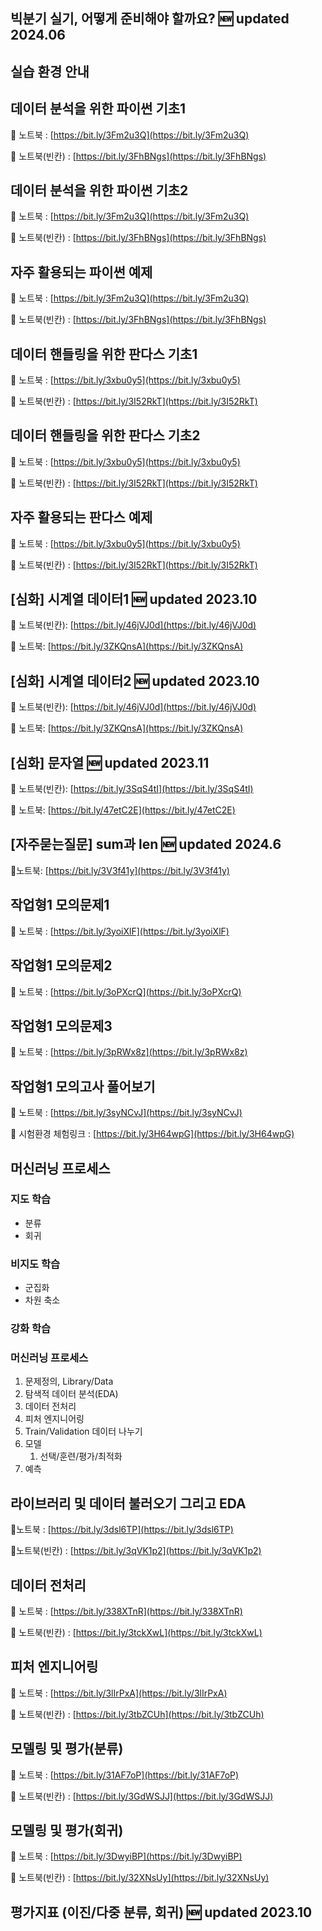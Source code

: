 ## 빅분기 실기, 어떻게 준비해야 할까요? 🆕 updated 2024.06

## 실습 환경 안내

## 데이터 분석을 위한 파이썬 기초1
📢 노트북 : [https://bit.ly/3Fm2u3Q](https://bit.ly/3Fm2u3Q)

📢 노트북(빈칸) : [https://bit.ly/3FhBNgs](https://bit.ly/3FhBNgs)

## 데이터 분석을 위한 파이썬 기초2
📢 노트북 : [https://bit.ly/3Fm2u3Q](https://bit.ly/3Fm2u3Q)

📢 노트북(빈칸) : [https://bit.ly/3FhBNgs](https://bit.ly/3FhBNgs)

## 자주 활용되는 파이썬 예제
📢 노트북 : [https://bit.ly/3Fm2u3Q](https://bit.ly/3Fm2u3Q)

📢 노트북(빈칸) : [https://bit.ly/3FhBNgs](https://bit.ly/3FhBNgs)

## 데이터 핸들링을 위한 판다스 기초1
📢 노트북 : [https://bit.ly/3xbu0y5](https://bit.ly/3xbu0y5)

📢 노트북(빈칸) : [https://bit.ly/3I52RkT](https://bit.ly/3I52RkT)

## 데이터 핸들링을 위한 판다스 기초2
📢 노트북 : [https://bit.ly/3xbu0y5](https://bit.ly/3xbu0y5)

📢 노트북(빈칸) : [https://bit.ly/3I52RkT](https://bit.ly/3I52RkT)

## 자주 활용되는 판다스 예제
📢 노트북 : [https://bit.ly/3xbu0y5](https://bit.ly/3xbu0y5)

📢 노트북(빈칸) : [https://bit.ly/3I52RkT](https://bit.ly/3I52RkT)

## [심화] 시계열 데이터1 🆕 updated 2023.10
📌 노트북(빈칸): [https://bit.ly/46jVJ0d](https://bit.ly/46jVJ0d)

📌 노트북: [https://bit.ly/3ZKQnsA](https://bit.ly/3ZKQnsA)

## [심화] 시계열 데이터2 🆕 updated 2023.10
📌 노트북(빈칸): [https://bit.ly/46jVJ0d](https://bit.ly/46jVJ0d)

📌 노트북: [https://bit.ly/3ZKQnsA](https://bit.ly/3ZKQnsA)

## [심화] 문자열 🆕 updated 2023.11
📌 노트북(빈칸): [https://bit.ly/3SqS4tI](https://bit.ly/3SqS4tI)

📌 노트북: [https://bit.ly/47etC2E](https://bit.ly/47etC2E)

## [자주묻는질문] sum과 len 🆕 updated 2024.6
📌노트북: [https://bit.ly/3V3f41y](https://bit.ly/3V3f41y)

## 작업형1 모의문제1
📌 노트북 : [https://bit.ly/3yoiXlF](https://bit.ly/3yoiXlF)

## 작업형1 모의문제2
📌 노트북 : [https://bit.ly/3oPXcrQ](https://bit.ly/3oPXcrQ)

## 작업형1 모의문제3
📌 노트북 : [https://bit.ly/3pRWx8z](https://bit.ly/3pRWx8z)

## 작업형1 모의고사 풀어보기
📌 노트북 : [https://bit.ly/3syNCvJ](https://bit.ly/3syNCvJ)

📌 시험환경 체험링크 : [https://bit.ly/3H64wpG](https://bit.ly/3H64wpG)

## 머신러닝 프로세스

### 지도 학습
- 분류
- 회귀

### 비지도 학습
- 군집화
- 차원 축소

### 강화 학습

### 머신러닝 프로세스
1. 문제정의, Library/Data
2. 탐색적 데이터 분석(EDA)
3. 데이터 전처리
4. 피처 엔지니어링
5. Train/Validation 데이터 나누기
6. 모델
	1. 선택/훈련/평가/최적화
7. 예측

## 라이브러리 및 데이터 불러오기 그리고 EDA
📌노트북 : [https://bit.ly/3dsl6TP](https://bit.ly/3dsl6TP)

📌노트북(빈칸) : [https://bit.ly/3qVK1p2](https://bit.ly/3qVK1p2)

## 데이터 전처리
📌 노트북 : [https://bit.ly/338XTnR](https://bit.ly/338XTnR)

📌 노트북(빈칸) : [https://bit.ly/3tckXwL](https://bit.ly/3tckXwL)

## 피처 엔지니어링
📌 노트북 : [https://bit.ly/3lIrPxA](https://bit.ly/3lIrPxA)

📌 노트북(빈칸) : [https://bit.ly/3tbZCUh](https://bit.ly/3tbZCUh)

## 모델링 및 평가(분류)
📌 노트북 : [https://bit.ly/31AF7oP](https://bit.ly/31AF7oP)

📌 노트북(빈칸) : [https://bit.ly/3GdWSJJ](https://bit.ly/3GdWSJJ)

## 모델링 및 평가(회귀)
📌 노트북 : [https://bit.ly/3DwyiBP](https://bit.ly/3DwyiBP)

📌 노트북(빈칸) : [https://bit.ly/32XNsUy](https://bit.ly/32XNsUy)

## 평가지표 (이진/다중 분류, 회귀) 🆕 updated 2023.10
